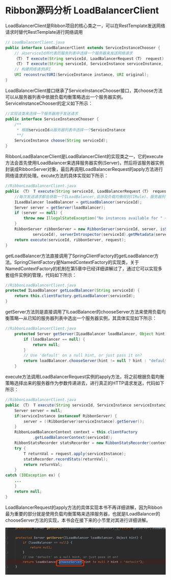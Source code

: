 # Ribbon源码分析 LoadBalancerClient

LoadBalancerClient是Ribbon项目的核心类之一，可以在RestTemplate发送网络请求时替代RestTemplate进行网络调用

```java
// LoadBalancerClient.java
public interface LoadBalancerClient extends ServiceInstanceChooser {
    // 从serviceId所代表的服务列表中选择一个服务器来发送网络请求
    〈T〉 T execute(String serviceId, LoadBalancerRequest〈T〉 request) throws IOException;
    〈T〉 T execute(String serviceId, ServiceInstance serviceInstance, LoadBalancerRequest〈T〉 request) throws IOException;
    // 构建网络请求URI
    URI reconstructURI(ServiceInstance instance, URI original);
}
```

LoadBalancerClient接口继承了ServiceInstanceChooser接口，其choose方法可以从服务器列表中依据负载均衡策略选出一个服务器实例。ServiceInstanceChooser的定义如下所示：

```java
//实现该类来选择一个服务器用于发送请求
public interface ServiceInstanceChooser {
    /**
     * 根据serviceId从服务器列表中选择一个ServiceInstance
     **/
    ServiceInstance choose(String serviceId);
}
```

RibbonLoadBalancerClient是LoadBalancerClient的实现类之一，它的execute方法会首先使用ILoadBalancer来选择服务器实例(Server)，然后将该服务器实例封装成RibbonServer对象，最后再调用LoadBalancerRequest的apply方法进行网络请求的处理。excute方法的具体实现如下所示：

```java
//RibbonLoadBalancerClient.java
public 〈T〉 T execute(String serviceId, LoadBalancerRequest〈T〉 request) throws IOException {
    //每次发送请求都会获取一个ILoadBalancer,会涉及负载均衡规则(IRule)、服务器列表集群(ServerList)和检验服务是否存在(IPing)等细节实现
    ILoadBalancer loadBalancer = getLoadBalancer(serviceId);
    Server server = getServer(loadBalancer);
    if (server == null) {
        throw new IllegalStateException("No instances available for " + serviceId);
    }
    RibbonServer ribbonServer = new RibbonServer(serviceId, server, isSecure(server,
            serviceId), serverIntrospector(serviceId).getMetadata(server));
    return execute(serviceId, ribbonServer, request);
}
```

getLoadBalancer方法直接调用了SpringClientFactory的getLoadBalancer方法。SpringClientFactory是NamedContextFactory的实现类，关于NamedContextFactory的机制在第5章中已经详细讲解过了，通过它可以实现多套组件实例的管理，代码如下所示：

```java
//RibbonLoadBalancerClient.java
protected ILoadBalancer getLoadBalancer(String serviceId) {
    return this.clientFactory.getLoadBalancer(serviceId);
}
```


getServer方法则是直接调用了ILoadBalancer的chooseServer方法来使用负载均衡策略—从已知的服务器列表中选出一个服务器实例，其具体实现如下所示：

```java
//RibbonLoadBalancerClient.java
	protected Server getServer(ILoadBalancer loadBalancer, Object hint) {
		if (loadBalancer == null) {
			return null;
		}
		// Use 'default' on a null hint, or just pass it on?
		return loadBalancer.chooseServer(hint != null ? hint : "default");
	}
```

execute方法调用LoadBalancerRequest实例的apply方法，将之前根据负载均衡策略选择出来的服务器作为参数传递进去，进行真正的HTTP请求发送，代码如下所示：

```java
//RibbonLoadBalancerClient.java
public 〈T〉 T execute(String serviceId, ServiceInstance serviceInstance, LoadBalancerRequest〈T〉 request) throws IOException {
    Server server = null;
    if(serviceInstance instanceof RibbonServer) {
        server = ((RibbonServer)serviceInstance).getServer();
    }
    RibbonLoadBalancerContext context = this.clientFactory
            .getLoadBalancerContext(serviceId);
    RibbonStatsRecorder statsRecorder = new RibbonStatsRecorder(context, server);
    try {
        T returnVal = request.apply(serviceInstance);
        statsRecorder.recordStats(returnVal);
        return returnVal;
    }
catch (IOException ex) {
    ...
    }
    return null;
}
```

LoadBalancerRequest的apply方法的具体实现本书不再详细讲解，因为Ribbon最为重要的部分就是使用负载均衡策略来选择服务器，也就是ILoadBalancer的chooseServer方法的实现，本书会在接下来的小节里对其进行详细讲解。

![image-20201010204334928](../../../assets/image-20201010204334928.png)